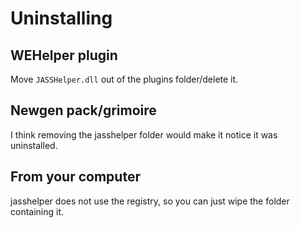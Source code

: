 # Uninstalling

## WEHelper plugin

Move `JASSHelper.dll` out of the plugins folder/delete it.

## Newgen pack/grimoire

I think removing the jasshelper folder would make it notice it was uninstalled.

## From your computer

jasshelper does not use the registry, so you can just wipe the folder containing it.